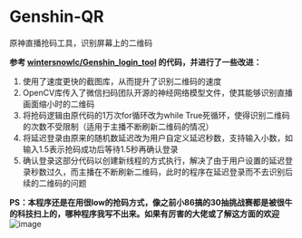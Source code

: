 # Genshin-QR
原神直播抢码工具，识别屏幕上的二维码

**参考 [wintersnowlc/Genshin_login_tool](https://github.com/wintersnowlc/Genshin_login_tool) 的代码，并进行了一些改进：**
1. 使用了速度更快的截图库，从而提升了识别二维码的速度
2. OpenCV库传入了微信扫码团队开源的神经网络模型文件，使其能够识别直播画面缩小时的二维码
3. 将抢码逻辑由原代码的1万次for循环改为while True死循环，使得识别二维码的次数不受限制（适用于主播不断刷新二维码的情况）
4. 将延迟登录由原来的随机数延迟改为用户自定义延迟秒数，支持输入小数，如输入1.5表示抢码成功后等待1.5秒再确认登录
5. 确认登录这部分代码以创建新线程的方式执行，解决了由于用户设置的延迟登录秒数过久，而主播在不断刷新二维码，此时的程序在延迟登录而不去识别后续的二维码的问题


**PS：本程序还是在用很low的抢码方式，像之前小86搞的30抽挑战赛都是被很牛的科技扫上的，哪种程序我写不出来。如果有厉害的大佬或了解这方面的欢迎**![image](https://github.com/Mr-Deng67/Genshin-QR/assets/52495231/fc052d83-9aa2-4772-ac77-b7d37b9380b5)

